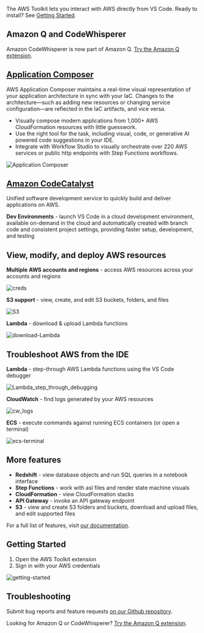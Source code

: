The AWS Toolkit lets you interact with AWS directly from VS Code. Ready to install? See [Getting Started](#getting-started).

## Amazon Q and CodeWhisperer

Amazon CodeWhisperer is now part of Amazon Q. [Try the Amazon Q extension](https://marketplace.visualstudio.com/items?itemName=AmazonWebServices.amazon-q-vscode).

## [Application Composer](https://aws.amazon.com/application-composer/)

AWS Application Composer maintains a real-time visual representation of your application architecture in sync with your IaC. Changes to the architecture—such as adding new resources or changing service configuration—are reflected in the IaC artifacts, and vice versa.

-   Visually compose modern applications from 1,000+ AWS CloudFormation resources with little guesswork.
-   Use the right tool for the task, including visual, code, or generative AI powered code suggestions in your IDE.
-   Integrate with Workflow Studio to visually orchestrate over 220 AWS services or public http endpoints with Step Functions workflows.

![Application Composer](https://github.com/aws/aws-toolkit-vscode/raw/HEAD/docs/marketplace/vscode/appComposer.gif)

## [Amazon CodeCatalyst](https://codecatalyst.aws/explore)

Unified software development service to quickly build and deliver applications on AWS.

**Dev Environments** - launch VS Code in a cloud development environment, available on-demand in the cloud and automatically created with branch code and consistent project settings, providing faster setup, development, and testing

## View, modify, and deploy AWS resources

**Multiple AWS accounts and regions** - access AWS resources across your accounts and regions

![creds](https://github.com/aws/aws-toolkit-vscode/raw/HEAD/docs/marketplace/vscode/creds.gif)

**S3 support** - view, create, and edit S3 buckets, folders, and files

![S3](https://github.com/aws/aws-toolkit-vscode/raw/HEAD/docs/marketplace/vscode/S3.gif)

**Lambda** - download & upload Lambda functions

![download-Lambda](https://github.com/aws/aws-toolkit-vscode/raw/HEAD/docs/marketplace/vscode/download-Lambda.gif)

## Troubleshoot AWS from the IDE

**Lambda** - step-through AWS Lambda functions using the VS Code debugger

![Lambda_step_through_debugging](https://github.com/aws/aws-toolkit-vscode/raw/HEAD/docs/marketplace/vscode/Lambda_step_through_debugging.gif)

**CloudWatch** - find logs generated by your AWS resources

![cw_logs](https://github.com/aws/aws-toolkit-vscode/raw/HEAD/docs/marketplace/vscode/cw_logs.gif)

**ECS** - execute commands against running ECS containers (or open a terminal)

![ecs-terminal](https://github.com/aws/aws-toolkit-vscode/raw/HEAD/docs/marketplace/vscode/ecs-terminal.gif)

## More features

-   **Redshift** - view database objects and run SQL queries in a notebook interface
-   **Step Functions** - work with asl files and render state machine visuals
-   **CloudFormation** - view CloudFormation stacks
-   **API Gateway** - invoke an API gateway endpoint
-   **S3** - view and create S3 folders and buckets, download and upload files, and edit supported files

For a full list of features, visit [our documentation](https://docs.aws.amazon.com/toolkit-for-vscode/latest/userguide/working-with-aws.html).

## Getting Started

1. Open the AWS Toolkit extension
2. Sign in with your AWS credentials

![getting-started](https://github.com/aws/aws-toolkit-vscode/raw/HEAD/docs/marketplace/vscode/auth-Toolkit.gif)

## Troubleshooting

Submit bug reports and feature requests [on our Github repository](https://github.com/aws/aws-toolkit-vscode/issues/new/choose).

Looking for Amazon Q or CodeWhisperer? [Try the Amazon Q extension](https://marketplace.visualstudio.com/items?itemName=AmazonWebServices.amazon-q-vscode).
